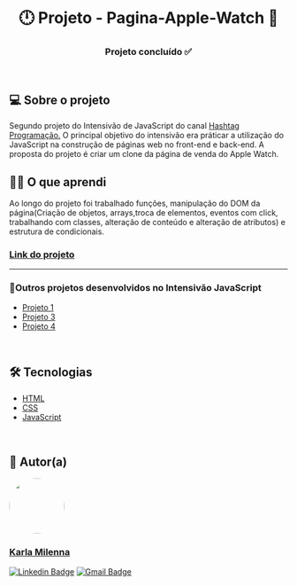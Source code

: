 <h1 align="center"> 🕛 Projeto - Pagina-Apple-Watch 🍎</h1>

<h3 align="center"> 
	Projeto concluído ✅
</h3>

<br/>

<h2>💻 Sobre o projeto</h2>
<p>Segundo projeto do Intensivão de JavaScript do canal  <a href="https://www.youtube.com/@HashtagProgramacao" target="_blank">Hashtag Programação.</a> O principal objetivo do intensivão era práticar a utilização do JavaScript na construção de páginas web no front-end e back-end. A proposta do projeto é criar um clone da página de venda do Apple Watch.</p> 


<h2>👩‍🎓 O que aprendi</h2>
 Ao longo do projeto foi trabalhado funções, manipulação do DOM da página(Criação de objetos, arrays,troca de elementos, eventos com click, trabalhando com classes, alteração de conteúdo e alteração de atributos) e estrutura de condicionais.

<h3><strong><a href="https://kamilenna.github.io/Pagina-Apple-Watch/" target="_blank">Link do projeto</a></strong></h3>
<hr/>

<h3>📌Outros projetos desenvolvidos no Intensivão JavaScript</h3>
<ul>
    <li><a href="https://github.com/kamilenna/Hashtag--Books" target="_blank">Projeto 1</a></li>
    <li><a href="https://github.com/kamilenna/Cardapio-digital---hashtaurante" target="_blank">Projeto 3</a></li>
    <li><a href="https://github.com/kamilenna/Hashtag-Chat" target="_blank">Projeto 4</a></li>
</ul>

<br>

<h2>🛠 Tecnologias</h2>
<ul>
    <li><a href="https://developer.mozilla.org/pt-BR/docs/Web/HTML" target="_blank">HTML</a></li>
    <li><a href="https://developer.mozilla.org/pt-BR/docs/Web/CSS" target="_blank">CSS</a></li>
    <li><a href="https://developer.mozilla.org/pt-BR/docs/Web/JavaScript" target="_blank">JavaScript</a></li>
</ul>

<br>

<h2>🦸 Autor(a)</h2>
<a href="https://karlamilenna.netlify.app/">
 <img style="border-radius: 50%;" src="https://avatars.githubusercontent.com/u/62101215?v=4" width="100px;" alt=""/>
 <br />
 <h3><b>Karla Milenna</b></h3></a>

[![Linkedin Badge](https://img.shields.io/badge/LinkedIn-0077B5?style=for-the-badge&logo=linkedin&logoColor=white)](https://www.linkedin.com/in/karla-milenna/) 
[![Gmail Badge](https://img.shields.io/badge/Gmail-D14836?style=for-the-badge&logo=gmail&logoColor=white)](mailto:karla.milenna1@gmail.com)

